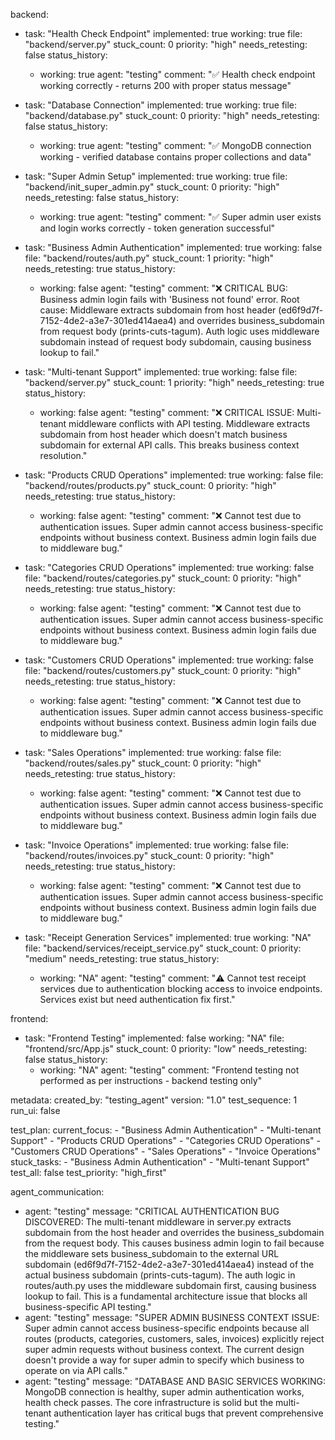backend:
  - task: "Health Check Endpoint"
    implemented: true
    working: true
    file: "backend/server.py"
    stuck_count: 0
    priority: "high"
    needs_retesting: false
    status_history:
      - working: true
        agent: "testing"
        comment: "✅ Health check endpoint working correctly - returns 200 with proper status message"

  - task: "Database Connection"
    implemented: true
    working: true
    file: "backend/database.py"
    stuck_count: 0
    priority: "high"
    needs_retesting: false
    status_history:
      - working: true
        agent: "testing"
        comment: "✅ MongoDB connection working - verified database contains proper collections and data"

  - task: "Super Admin Setup"
    implemented: true
    working: true
    file: "backend/init_super_admin.py"
    stuck_count: 0
    priority: "high"
    needs_retesting: false
    status_history:
      - working: true
        agent: "testing"
        comment: "✅ Super admin user exists and login works correctly - token generation successful"

  - task: "Business Admin Authentication"
    implemented: true
    working: false
    file: "backend/routes/auth.py"
    stuck_count: 1
    priority: "high"
    needs_retesting: true
    status_history:
      - working: false
        agent: "testing"
        comment: "❌ CRITICAL BUG: Business admin login fails with 'Business not found' error. Root cause: Middleware extracts subdomain from host header (ed6f9d7f-7152-4de2-a3e7-301ed414aea4) and overrides business_subdomain from request body (prints-cuts-tagum). Auth logic uses middleware subdomain instead of request body subdomain, causing business lookup to fail."

  - task: "Multi-tenant Support"
    implemented: true
    working: false
    file: "backend/server.py"
    stuck_count: 1
    priority: "high"
    needs_retesting: true
    status_history:
      - working: false
        agent: "testing"
        comment: "❌ CRITICAL ISSUE: Multi-tenant middleware conflicts with API testing. Middleware extracts subdomain from host header which doesn't match business subdomain for external API calls. This breaks business context resolution."

  - task: "Products CRUD Operations"
    implemented: true
    working: false
    file: "backend/routes/products.py"
    stuck_count: 0
    priority: "high"
    needs_retesting: true
    status_history:
      - working: false
        agent: "testing"
        comment: "❌ Cannot test due to authentication issues. Super admin cannot access business-specific endpoints without business context. Business admin login fails due to middleware bug."

  - task: "Categories CRUD Operations"
    implemented: true
    working: false
    file: "backend/routes/categories.py"
    stuck_count: 0
    priority: "high"
    needs_retesting: true
    status_history:
      - working: false
        agent: "testing"
        comment: "❌ Cannot test due to authentication issues. Super admin cannot access business-specific endpoints without business context. Business admin login fails due to middleware bug."

  - task: "Customers CRUD Operations"
    implemented: true
    working: false
    file: "backend/routes/customers.py"
    stuck_count: 0
    priority: "high"
    needs_retesting: true
    status_history:
      - working: false
        agent: "testing"
        comment: "❌ Cannot test due to authentication issues. Super admin cannot access business-specific endpoints without business context. Business admin login fails due to middleware bug."

  - task: "Sales Operations"
    implemented: true
    working: false
    file: "backend/routes/sales.py"
    stuck_count: 0
    priority: "high"
    needs_retesting: true
    status_history:
      - working: false
        agent: "testing"
        comment: "❌ Cannot test due to authentication issues. Super admin cannot access business-specific endpoints without business context. Business admin login fails due to middleware bug."

  - task: "Invoice Operations"
    implemented: true
    working: false
    file: "backend/routes/invoices.py"
    stuck_count: 0
    priority: "high"
    needs_retesting: true
    status_history:
      - working: false
        agent: "testing"
        comment: "❌ Cannot test due to authentication issues. Super admin cannot access business-specific endpoints without business context. Business admin login fails due to middleware bug."

  - task: "Receipt Generation Services"
    implemented: true
    working: "NA"
    file: "backend/services/receipt_service.py"
    stuck_count: 0
    priority: "medium"
    needs_retesting: true
    status_history:
      - working: "NA"
        agent: "testing"
        comment: "⚠️ Cannot test receipt services due to authentication blocking access to invoice endpoints. Services exist but need authentication fix first."

frontend:
  - task: "Frontend Testing"
    implemented: false
    working: "NA"
    file: "frontend/src/App.js"
    stuck_count: 0
    priority: "low"
    needs_retesting: false
    status_history:
      - working: "NA"
        agent: "testing"
        comment: "Frontend testing not performed as per instructions - backend testing only"

metadata:
  created_by: "testing_agent"
  version: "1.0"
  test_sequence: 1
  run_ui: false

test_plan:
  current_focus:
    - "Business Admin Authentication"
    - "Multi-tenant Support"
    - "Products CRUD Operations"
    - "Categories CRUD Operations"
    - "Customers CRUD Operations"
    - "Sales Operations"
    - "Invoice Operations"
  stuck_tasks:
    - "Business Admin Authentication"
    - "Multi-tenant Support"
  test_all: false
  test_priority: "high_first"

agent_communication:
  - agent: "testing"
    message: "CRITICAL AUTHENTICATION BUG DISCOVERED: The multi-tenant middleware in server.py extracts subdomain from the host header and overrides the business_subdomain from the request body. This causes business admin login to fail because the middleware sets business_subdomain to the external URL subdomain (ed6f9d7f-7152-4de2-a3e7-301ed414aea4) instead of the actual business subdomain (prints-cuts-tagum). The auth logic in routes/auth.py uses the middleware subdomain first, causing business lookup to fail. This is a fundamental architecture issue that blocks all business-specific API testing."
  - agent: "testing"
    message: "SUPER ADMIN BUSINESS CONTEXT ISSUE: Super admin cannot access business-specific endpoints because all routes (products, categories, customers, sales, invoices) explicitly reject super admin requests without business context. The current design doesn't provide a way for super admin to specify which business to operate on via API calls."
  - agent: "testing"
    message: "DATABASE AND BASIC SERVICES WORKING: MongoDB connection is healthy, super admin authentication works, health check passes. The core infrastructure is solid but the multi-tenant authentication layer has critical bugs that prevent comprehensive testing."